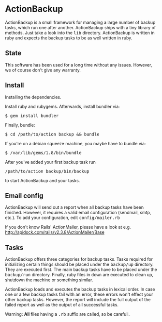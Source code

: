 
# ActionBackup

ActionBackup is a small framework for managing a large number of backup tasks,
which run one after another. ActionBackup ships with a tiny library of methods.
Just take a look into the <tt>lib</tt> directory. ActionBackup is written in
ruby and expects the backup tasks to be as well written in ruby.

## State

This software has been used for a long time without any issues.
However, we of course don't give any warranty.

## Install 

Installing the dependencies.

Install ruby and rubygems.
Afterwards, install bundler via:

<pre>
$ gem install bundler
</pre>

Finally, bundle:

<pre>
$ cd /path/to/action_backup && bundle
</pre>

If you're on a debian squeeze machine, you maybe have to bundle via:

<pre>
$ /var/lib/gems/1.8/bin/bundle
</pre>

After you've added your first backup task run

<pre>
/path/to/action_backup/bin/backup
</pre>

to start ActionBackup and your tasks.

## Email config

ActionBackup will send out a report when all backup tasks have been finished.
However, it requires a valid email configuration (sendmail, smtp, etc.).
To add your configuration, edit <tt>config/mailer.rb</tt>

If you don't know Rails' ActionMailer, please have a look at e.g. http://apidock.com/rails/v2.3.8/ActionMailer/Base

## Tasks

ActionBackup offers three categories for backup tasks.
Tasks required for initializing certain things should be placed under the <tt>backup/up</tt> directory.
They are executed first. The main backup tasks have to be placed under the <tt>backup/run</tt> directory.
Finally, ruby files in <tt>down</tt> are executed to clean up, shutdown the machine or something similar. 

ActionBackup loads and executes the backup tasks in lexical order. In case one or a few backup tasks
fail with an error, these errors won't effect your other backup tasks. However, the report will include
the full output of the failed report as well as the output of all successful tasks.

Warning: <b>All</b> files having a <tt>.rb</tt> suffix are called, so be carefull.

